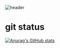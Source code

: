 ![header](https://capsule-render.vercel.app/api?type=Waving&color=random&height=200&section=header&text=Dev.KMC&fontSize=40)  


# git status
[![Anurag's GitHub stats](https://github-readme-stats.vercel.app/api?username=devKMC&show_icons=true&theme=shadow_blue)](https://github.com/anuraghazra/github-readme-stats)




<!--
**devKMC/devKMC** is a ✨ _special_ ✨ repository because its `README.md` (this file) appears on your GitHub profile.

Here are some ideas to get you started:

- 🔭 I’m currently working on ...
- 🌱 I’m currently learning ...
- 👯 I’m looking to collaborate on ...
- 🤔 I’m looking for help with ...
- 💬 Ask me about ...
- 📫 How to reach me: ...
- 😄 Pronouns: ...
- ⚡ Fun fact: ...
-->
